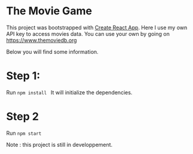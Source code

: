 # The Movie Game
This project was bootstrapped with [Create React App](https://github.com/facebookincubator/create-react-app).
Here I use my own API key to access movies data. You can use your own by going on https://www.themoviedb.org

Below you will find some information.

# Step 1:
Run ```npm install ```
It will initialize the dependencies.

# Step 2
Run ``` npm start ```

Note : this project is still in developpement.
